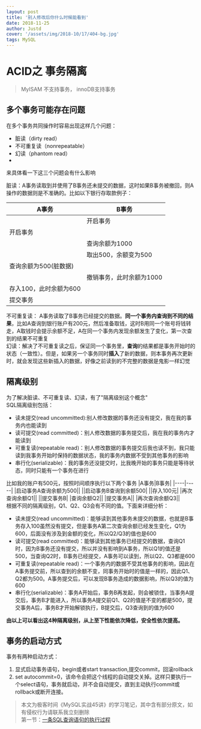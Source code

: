 ```yaml
---
layout: post
title: '别人修改后你什么时候能看到'
date: 2018-11-25
author: Justd
cover: '/assets/img/2018-10/17/404-bg.jpg'
tags: MySQL   
---
```

# ACID之 事务隔离    

>MyISAM 不支持事务， innoDB支持事务   


## 多个事务可能存在问题
在多个事务共同操作时容易出现这样几个问题：
- 脏读（dirty read）
- 不可重复读（nonrepeatable）
- 幻读（phantom read）      
- 
来具体看一下这三个问题会有什么影响     

脏读：A事务读取到并使用了B事务还未提交的数据，这时如果B事务被撤回，则A操作的数据则是不准确的。比如以下银行存取款例子：   

|A事务|B事务|     
|----|----|    
||开启事务|
|开启事务||    
||查询余额为1000|   
||取出500，余额变为500|  
|查询余额为500(脏数据)||
||撤销事务，此时余额为1000|
|存入100，此时余额为600||
|提交事务||

不可重复读： A事务读取了B事务已经提交的数据。**同一个事务内查询到不同的结果**，比如A查询到银行账户有200元，然后准备取钱，这时B用同一个账号将钱转走，A取钱时会提示余额不足，A在同一个事务内发现余额发生了变化，第一次查到的结果不可重复     
幻读：解决了不可重复读之后，保证同一个事务里，**查询**的结果都是事务开始时的状态（一致性）。但是，如果另一个事务同时**插入**了新的数据，则本事务再次更新时，就会发现这些新插入的数据，好像之前读到的不完整的数据是鬼影一样幻觉    

## 隔离级别   
为了解决脏读、不可重复读、幻读，有了"隔离级别这个概念"   
SQL隔离级别包括：   
- 读未提交(read uncommitted):别人修改数据的事务还没有提交，我在我的事务内也能读到
- 读可提交(read committed)：别人修改数据的事务提交后，我在我的事务内才能读到
- 可重复读(repeatable read)：别人修改数据的事务提交后我也读不到，我只能读到我事务开始时保持的数据状态，我的事务内数据不受到其他事务的影响
- 串行化(serializable)：我的事务还没提交时，比我晚开始的事务只能是等待状态，同时只能有一个事务在进行   



比如我的账户有500元，按照时间顺序执行以下两个事务
|A事务|B事务|
|----|-----|
|启动事务A查询余额为500||
||启动事务B查询到余额500|
||存入100元|
|再次查询余额Q1||
||提交事务B|
|查询余额Q2||
|提交事务A||
|再次查询余额Q3||   
根据不同的隔离级别，Q1、Q2、Q3会有不同的值。下面来详细分析：   
- 读未提交(read uncommitted)：能够读到其他事务未提交的数据，也就是B事务存入100虽然没有提交，但是事务A第二次查询余额已经发生变化，Q1为600，后面没有涉及到金额的变化，所以Q2/Q3的值也是600    
- 读可提交(read committed)：能够读到其他事务已经提交的数据，查询Q1时，因为B事务还没有提交，所以并没有影响到A事务，所以Q1的值还是500，当查询Q2时，B事务已经提交，A事务可以读到，所以Q2、Q3都是600
- 可重复读(repeatable read)：一个事务内的数据不受其他事务的影响，因此在A事务提交前，所以查到的余额不变，同事务开始时的值是一样的，因此Q1、Q2都为500。A事务提交后，可以发现B事务造成的数据影响，所以Q3的值为600
-  串行化(serializable)：事务A开始后，事务B再发起，则会被锁住，当事务A提交后，事务B才能进入，所以事务A提交前Q1、Q2的值是不变的都是500，提交事务A后，事务B才开始解锁执行，B提交后，Q3查询到的值为600   
  
**由以上可以看出这4种隔离级别，从上至下性能依次降低，安全性依次提高。**



## 事务的启动方式   
事务有两种启动方式：   
1. 显式启动事务语句，begin或者start transaction,提交commit，回滚rollback
2. set autocommit=0，该命令会把这个线程的自动提交关掉。这样只要执行一个select语句，事务就启动，并不会自动提交，直到主动执行commit或rollback或断开连接。    


>本文为极客时间《MySQL实战45讲》的学习笔记，其中含有部分原文，如有侵权行为请联系我立刻删除    
第一节：[一条SQL查询语句的执行过程](https://yvge.ml/2018/11/30/MySQL-index-4.html)